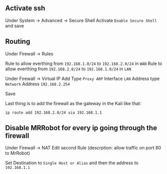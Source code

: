 

## Activate ssh

Under System -> Advanced -> Secure Shell
Activate `Enable Secure Shell` and save

## Routing

Under Firewall -> Rules

Rule to allow everthing from `192.168.1.0/24` to `192.168.2.0/24` in `WAN`
Rule to allow everthing from `192.168.2.0/24` to `192.168.1.0/24` in `LAN`

Under Firewall -> Virtual IP
Add
Type `Proxy ARP`
Interface `LAN`
Address type `Network`
Address `192.168.2.254`

Save


Last thing is to add the firewall as the gateway in the Kali like that:

`ip route add 192.168.2.0/24 via 192.168.1.1`

## Disable MRRobot for every ip going through the firewall

Under Firewall -> NAT
Edit second Rule (descrption: allow traffic on port 80 to MrRobot)

Set Destination to `Single Host or Alias` and then the address to `192.168.1.1`